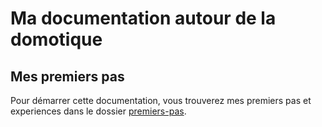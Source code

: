 # Ma documentation autour de la domotique

## Mes premiers pas

Pour démarrer cette documentation, vous trouverez mes premiers pas et experiences dans le dossier [premiers-pas](./premiers-pas/).
